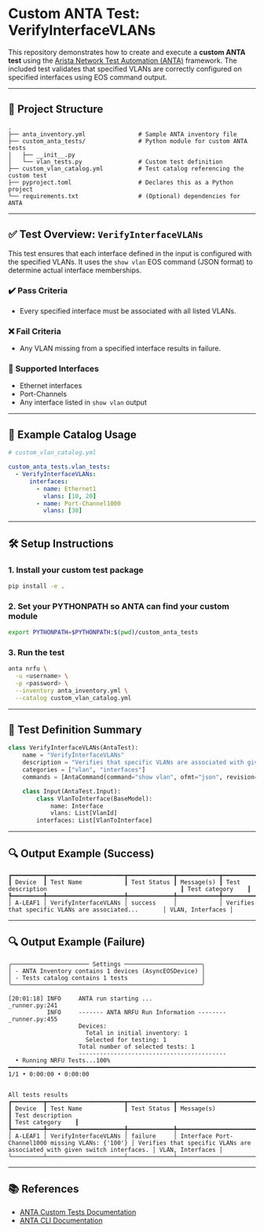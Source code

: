 # Custom ANTA Test: VerifyInterfaceVLANs

This repository demonstrates how to create and execute a **custom ANTA test** using the [Arista Network Test Automation (ANTA)](https://anta.arista.com) framework. The included test validates that specified VLANs are correctly configured on specified interfaces using EOS command output.

---

## 📁 Project Structure

```text
.
├── anta_inventory.yml               # Sample ANTA inventory file
├── custom_anta_tests/               # Python module for custom ANTA tests
│   ├── __init__.py
│   └── vlan_tests.py                # Custom test definition
├── custom_vlan_catalog.yml          # Test catalog referencing the custom test
├── pyproject.toml                   # Declares this as a Python project
└── requirements.txt                 # (Optional) dependencies for ANTA
```

---

## ✅ Test Overview: `VerifyInterfaceVLANs`

This test ensures that each interface defined in the input is configured with the specified VLANs. It uses the `show vlan` EOS command (JSON format) to determine actual interface memberships.

### ✔️ Pass Criteria
- Every specified interface must be associated with all listed VLANs.

### ❌ Fail Criteria
- Any VLAN missing from a specified interface results in failure.

### 🔧 Supported Interfaces
- Ethernet interfaces
- Port-Channels
- Any interface listed in `show vlan` output

---

## 🧪 Example Catalog Usage

```yaml
# custom_vlan_catalog.yml

custom_anta_tests.vlan_tests:
  - VerifyInterfaceVLANs:
      interfaces:
        - name: Ethernet1
          vlans: [10, 20]
        - name: Port-Channel1000
          vlans: [30]
```

---

## 🛠️ Setup Instructions

### 1. Install your custom test package
```bash
pip install -e .
```

### 2. Set your PYTHONPATH so ANTA can find your custom module
```bash
export PYTHONPATH=$PYTHONPATH:$(pwd)/custom_anta_tests
```

### 3. Run the test
```bash
anta nrfu \
  -u <username> \
  -p <password> \
  --inventory anta_inventory.yml \
  --catalog custom_vlan_catalog.yml
```

---

## 🧩 Test Definition Summary

```python
class VerifyInterfaceVLANs(AntaTest):
    name = "VerifyInterfaceVLANs"
    description = "Verifies that specific VLANs are associated with given switch interfaces."
    categories = ["vlan", "interfaces"]
    commands = [AntaCommand(command="show vlan", ofmt="json", revision=1)]

    class Input(AntaTest.Input):
        class VlanToInterface(BaseModel):
            name: Interface
            vlans: List[VlanId]
        interfaces: List[VlanToInterface]
```

---

## 🔍 Output Example (Success)

```text
┏━━━━━━━━━┳━━━━━━━━━━━━━━━━━━━━━━┳━━━━━━━━━━━━━┳━━━━━━━━━━━━┳━━━━━━━━━━━━━━━━━━━━━━━━━━━━━━━━━━━━━━━━━━━━━━━━━━━━━━━┳━━━━━━━━━━━━━━━━━━┓
┃ Device  ┃ Test Name            ┃ Test Status ┃ Message(s) ┃ Test description                                      ┃ Test category    ┃
┡━━━━━━━━━╇━━━━━━━━━━━━━━━━━━━━━━╇━━━━━━━━━━━━━╇━━━━━━━━━━━━╇━━━━━━━━━━━━━━━━━━━━━━━━━━━━━━━━━━━━━━━━━━━━━━━━━━━━━━━╇━━━━━━━━━━━━━━━━━━┩
│ A-LEAF1 │ VerifyInterfaceVLANs │ success     │            │ Verifies that specific VLANs are associated...       │ VLAN, Interfaces │
```

---

## 🔍 Output Example (Failure)

```text
╭────────────────────── Settings ──────────────────────╮
│ - ANTA Inventory contains 1 devices (AsyncEOSDevice) │
│ - Tests catalog contains 1 tests                     │
╰──────────────────────────────────────────────────────╯

[20:01:18] INFO     ANTA run starting ...                                                                                                                                                                                                                                                                    _runner.py:241
           INFO     ------- ANTA NRFU Run Information --------                                                                                                                                                                                                                                               _runner.py:455
                    Devices:                                                                                                                                                                                                                                                                                                
                      Total in initial inventory: 1                                                                                                                                                                                                                                                                        
                      Selected for testing: 1                                                                                                                                                                                                                                                                              
                    Total number of selected tests: 1                                                                                                                                                                                                                                                                      
                    ------------------------------------------                                                                                                                                                                                                                                                             
  • Running NRFU Tests...100% ━━━━━━━━━━━━━━━━━━━━━━━━━━━━━━━━━━━━━━━━━━━━━━━━━━━━━━━━━━━━━━━━━━━━━━━━━━━━━━━━━━━━━━━━━━━━━━━━━━━━━━━━━━━━━━━━━━━━━━━━━━━━━━━━━━━━━━━━━━━━━━━━━━━━━━━━━━━━━━━━━━━━━━━━━━━━━━━━━━━━━━━━━━━━━━━━━━━━━━━━━━━━━━━━━━━━━━━━━━━━━━━━━━━━━━━━━━━━━━━━━━━━━━━━━━━━━━━━━━━━━ 1/1 • 0:00:00 • 0:00:00

                                                                                         All tests results                                                                                         
┏━━━━━━━━━┳━━━━━━━━━━━━━━━━━━━━━━┳━━━━━━━━━━━━━┳━━━━━━━━━━━━━━━━━━━━━━━━━━━━━━━━━━━━━━━━━━━━━━━━━━━┳━━━━━━━━━━━━━━━━━━━━━━━━━━━━━━━━━━━━━━━━━━━━━━━━━━━━━━━━━━━━━━━━━━━━━━━━━━━┳━━━━━━━━━━━━━━━━━━┓
┃ Device  ┃ Test Name            ┃ Test Status ┃ Message(s)                                        ┃ Test description                                                          ┃ Test category    ┃
┡━━━━━━━━━╇━━━━━━━━━━━━━━━━━━━━━━╇━━━━━━━━━━━━━╇━━━━━━━━━━━━━━━━━━━━━━━━━━━━━━━━━━━━━━━━━━━━━━━━━━━╇━━━━━━━━━━━━━━━━━━━━━━━━━━━━━━━━━━━━━━━━━━━━━━━━━━━━━━━━━━━━━━━━━━━━━━━━━━━╇━━━━━━━━━━━━━━━━━━┩
│ A-LEAF1 │ VerifyInterfaceVLANs │ failure     │ Interface Port-Channel1000 missing VLANs: {'100'} │ Verifies that specific VLANs are associated with given switch interfaces. │ VLAN, Interfaces │
└─────────┴──────────────────────┴─────────────┴───────────────────────────────────────────────────┴───────────────────────────────────────────────────────────────────────────┴──────────────────┘
```

---

## 📚 References
- [ANTA Custom Tests Documentation](https://anta.arista.com/stable/advanced_usages/custom-tests/)
- [ANTA CLI Documentation](https://anta.arista.com/stable/getting_started/cli/)

